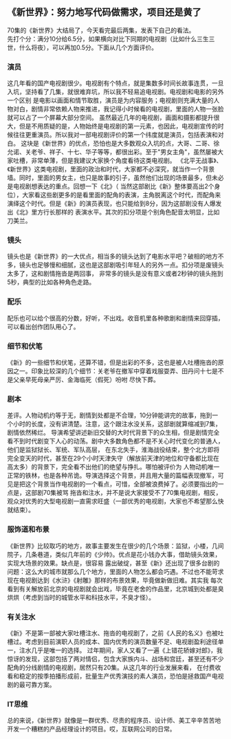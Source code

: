## 《新世界》：努力地写代码做需求，项目还是黄了


70集的《新世界》大结局了，今天看完最后两集，发表下自己的看法。<br>
先打个分：满分10分给6.5分，如果横向对比下同期的电视剧（比如什么三生三世，什么将夜），可以再加0.5分。下面从几个方面评价。

### 演员
这几年看的国产电视剧很少。电视剧有个特点，就是集数多时间长故事连贯，一旦入坑，坚持看了几集，就很难弃坑，所以我不轻易追电视剧。电视剧和电影的另外一个区别
是电影以画面和情节取胜，演员是为内容服务；电视剧则充满大量的人物对白，剧情非常依赖人物来推进，我记得小时候看的电视剧，里面的人物一张脸就可以占了一个屏幕大部分空间。
虽然最近几年的电视剧，画面和摄影都提升很大，但是不用质疑的是，人物始终是电视剧的第一元素，也因此，电视剧宣传的时候往往更重演员。所以我对一部电视剧评价的第一个纬度就是演员，包括表演和对白。
这块是《新世界》的优点，恐怕也是大多数观众入坑的点，大哥、二哥、徐允诺、关老爷、祥子、十七、华子等等，都很出彩。至于"男女主角"，虽然屡被大家吐槽，非常单薄，但是我建议大家换个角度看待这类电视剧。
《北平无战事》、《新世界》这类电视剧，里面的政治和时代，大家都不必深究，就当作一个背景墙。同时，里面的男女主，也只是故事的引子，虽然他们出现的场景最多，但未必是电视剧想表达的重点。回想一下《北》（
当然这部剧比《新》整体要高出2个身位），大家看这些剧更多的是看里面的配角的表演，主角脱离这个时代，而配角来演绎这个时代。但是《新》的演员表现，也只能给到8分，因为这部剧没有人爆发出《北》里方行长那样的
表演水平。其次的扣分项是个别角色配音太明显，比如刀美兰。

### 镜头
镜头也是《新世界》的一大优点，相当多的镜头达到了电影水平吧？破相的地方不多，镜头也足够慢和细腻，这也是这部剧吸引年轻人的另外一点。扣分项是废镜头太多了，这和剧情拖沓是两回事，
非常多的镜头是没有意义或者2秒钟的镜头拖到5秒，典型的比如各种角色走路。


### 配乐
配乐也可以给个很高的分数，好听，不出戏。收音机里各种歌剧和剧情来回穿插，可以看出创作团队用心了。

### 细节和伏笔
《新》的一些细节和伏笔，还算不错，但是出彩的不多，这也是被人吐槽拖沓的原因之一。印象比较深的几个细节：关老爷在撤军中穿着戏服耍弄、田丹问十七是不是父亲早死母亲严厉、金海临死（假死）吩咐
尽快下葬。


### 剧本
差评。人物动机约等于无，剧情到处都是不合理，10分钟能讲完的故事，拖到一个小时的长度，没有讲清楚。注意，这个跟注水没关系，这部剧就算缩减到7集，剧情依然稀烂。
导演希望讲述新旧交替的大时代背景下的众生相，但是剧情完全看不到时代剧变下人心的动荡。剧中大多数角色都不是不关心时代变化的普通人，他们是监狱狱长、军统、军队高层，
在东北失手，淮海战役结束，整个北方即将完全变天的时代，甚至在29个小时天津失守（解放前天津的地位和守备都比现在高太多）的背景下，完全看不出他们的绝望与挣扎。哪怕被评价为
人物动机唯一正常的铁林，也是各种吊诡。导演选择这个背景，并且用大量的篇幅表现撤军，可见是把这个背景当作电视剧的一个看点，可惜，全部被浪费掉了。必须要指出的一点是，这部剧70集被骂
拖沓和注水，并不是说大家接受不了70集电视剧，相反，观众对优秀的大型电视剧一直需求旺盛（一部优秀的电视剧，大家也不希望那么快就结束）。

### 服饰道和布景
《新世界》比较取巧的地方，故事主要发生在很少的几个场景：监狱，小楼，几间院子，几条巷道，类似几年前的《少帅》。优点是花小钱办大事，借助镜头效果，实现大场景的效果。缺点是，很容易
露出破绽，甚至《新》还出现了很多台剧的问题：这么大的城市就那么几个地方，里面的人物怎么都会巧遇。不过也不能苛求现在电视剧达到《水浒》《射雕》那样的布景效果，毕竟做新做旧难。其实我
每次看到有关解放前北京的电视剧就会出戏，毕竟在老舍的作品里，北京城到处都是臭烘烘（考虑到当时的城管水平和科技水平，不臭才怪）。

### 有关注水
《新》不是第一部被大家吐槽注水、拖沓的电视剧了，之前《人民的名义》也被吐槽过。考虑到目前演职人员的成本、国内优秀的演员数量不足、电视剧盈利途径单一，注水几乎是唯一的选择。
过年期间，家人又看了一遍《上错花轿嫁对郎》，我惊讶的发现，这部包括了两对情侣，包含大家族内斗、战场和宫廷，甚至还有不少配角的分线剧情的电视剧，居然只有20集。从这几年的行业发展来看，
在付费收看和稳定的按季拍播形成前，批量生产优秀演技的素人演员，恐怕是拯救国产电视剧的最可靠方案。

### IT思维
总的来说，《新世界》就像是一群优秀、尽责的程序员、设计师、美工辛辛苦苦地开发一个糟糕的产品经理设计的项目。哎，互联网公司的日常。


